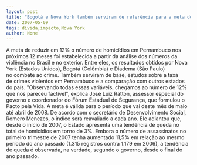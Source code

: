 ```yaml
---
layout: post
title: "Bogotá e Nova York também serviram de referência para a meta do Pacto pela Vida "
date: 2007-05-09
tags: dívida,impacto,Nova York
author: None
---
```

A meta de reduzir em 12% o n&uacute;mero de homic&iacute;dios&nbsp;em Pernambuco nos pr&oacute;ximos 12 meses foi&nbsp;estabelecida a partir da an&aacute;lise dos n&uacute;meros da viol&ecirc;ncia no Brasil e no exterior. Entre eles,&nbsp;os resultados obtidos por Nova York (Estados Unidos),&nbsp;Bogot&aacute; (Col&ocirc;mbia) e Diadema (S&atilde;o Paulo) no&nbsp;combate ao crime.
Tamb&eacute;m serviram de base, estudos sobre a taxa de&nbsp;crimes violentos em Pernambuco e a compara&ccedil;&atilde;o&nbsp;com outros estados do pa&iacute;s. &quot;Observando todas&nbsp;essas vari&aacute;veis, chegamos ao n&uacute;mero de 12% que&nbsp;nos pareceu fact&iacute;vel&quot;, explica Jos&eacute; Luiz Ratton, assessor especial do governo e coordenador do F&oacute;rum Estadual de Seguran&ccedil;a, que formulou o Pacto pela Vida.
A meta &eacute; v&aacute;lida para o per&iacute;odo que vai deste&nbsp;m&ecirc;s de maio at&eacute; abril de 2008. De acordo com o&nbsp;secret&aacute;rio de Desenvolvimento Social, Romero&nbsp;Menezes, o &iacute;ndice ser&aacute; reavaliado a cada ano.&nbsp;Ele adiantou que, desde o in&iacute;cio de 2007, o&nbsp;Estado apresenta uma tend&ecirc;ncia de queda no total de homic&iacute;dios em torno de 3%.
Embora o n&uacute;mero de assassinatos no primeiro&nbsp;trimestre de 2007 tenha aumentado 11,5% em&nbsp;rela&ccedil;&atilde;o ao mesmo per&iacute;odo do ano passado (1.315&nbsp;registros contra 1.179 em 2006), a tend&ecirc;ncia de&nbsp;queda &eacute; observada, na verdade, segundo o&nbsp;governo, desde o final do ano passado.&nbsp; 